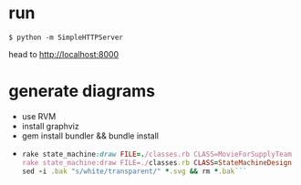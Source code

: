 # run

`$ python -m SimpleHTTPServer`

head to [http://localhost:8000](http://localhost:8000)

# generate diagrams

- use RVM
- install graphviz
- gem install bundler && bundle install
- ```rake state_machine:draw FILE=./classes.rb CLASS=MovieForMarketingTeam FORMAT=svg && \
  rake state_machine:draw FILE=./classes.rb CLASS=MovieForSupplyTeam FORMAT=svg && \
  rake state_machine:draw FILE=./classes.rb CLASS=StateMachineDesign FORMAT=svg && \
  sed -i .bak "s/white/transparent/" *.svg && rm *.bak```
